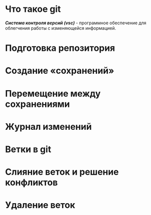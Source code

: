 # Что такое git

***Система контроля версий (vsc)*** - программное обеспечение для облегчения работы с изменяющейся информацией.

# Подготовка репозитория
# Создание «сохранений»
# Перемещение между сохранениями
# Журнал изменений
# Ветки в git
# Слияние веток и решение конфликтов
# Удаление веток
